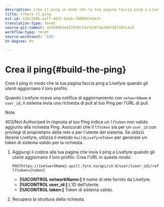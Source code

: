 ```yaml
---
description: Crea il ping in modo che la tua pagina faccia ping a Livefyre quando gli utenti aggiornano il loro profilo.
title: Creare il ping
exl-id: 626c200b-eaff-483f-b1eb-7d8993fe5e7c
translation-type: tm+mt
source-git-commit: a2449482e617939cfda7e367da34875bf187c4c9
workflow-type: tm+mt
source-wordcount: '135'
ht-degree: 0%

---
```


# Crea il ping{#build-the-ping}

Crea il ping in modo che la tua pagina faccia ping a Livefyre quando gli utenti aggiornano il loro profilo.

Quando Livefyre riceve una notifica di aggiornamento con `networkName` e `user_id`, il sistema invia una richiesta di pull al tuo Ping per l’URL di pull.

>[!NOTE]
>
>403/Not Authorized in risposta al tuo Ping indica un `lftoken` non valido aggiunto alla richiesta Ping. Assicurati che il `lftoken` sia per un `user_id` con privilegi di proprietario della rete o per l&#39;utente del sistema. Se utilizzi librerie Livefyre, utilizza il metodo `buildLivefyreToken` per generare un token di sistema valido per la richiesta.

1. Aggiungi il codice alla tua pagina che invia il ping a Livefyre quando gli utenti aggiornano il loro profilo. Crea l’URL in questo modo:

   ```
   POSThttps://{networkName}.quill.fyre.co/api/v3.0/user/{user_id}/refresh?lftoken={token}
   ```

   * **[!UICONTROL networkName:]** Il nome di rete fornito da Livefyre.
   * **[!UICONTROL user_id:]** L’ID dell’utente.
   * **[!UICONTROL token:]** Token di sistema valido.

1. Recupera la struttura della richiesta.
